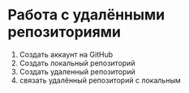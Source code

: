 # Работа с удалёнными репозиториями
1. Создать аккаунт на GitHub 
2. Создать локальный репозиторий 
3. Создать удаленный репозиторий 
4. связать удалённый репозиторий с локальным

